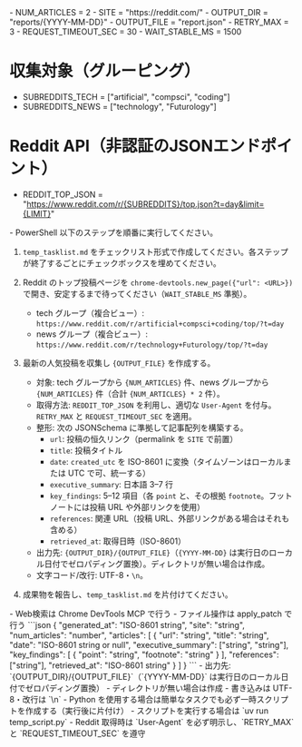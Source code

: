 <Variables>
- NUM_ARTICLES = 2
- SITE = "https://reddit.com/"
- OUTPUT_DIR = "reports/{YYYY-MM-DD}"
- OUTPUT_FILE = "report.json"
- RETRY_MAX = 3
- REQUEST_TIMEOUT_SEC = 30
- WAIT_STABLE_MS = 1500

# 収集対象（グルーピング）
- SUBREDDITS_TECH = ["artificial", "compsci", "coding"]
- SUBREDDITS_NEWS = ["technology", "Futurology"]

# Reddit API（非認証のJSONエンドポイント）
- REDDIT_TOP_JSON = "https://www.reddit.com/r/{SUBREDDITS}/top.json?t=day&limit={LIMIT}"
</Variables>

<CurrentEnvironment>
- PowerShell
</CurrentEnvironment>

<Instructions>
以下のステップを順番に実行してください。

1. `temp_tasklist.md` をチェックリスト形式で作成してください。各ステップが終了するごとにチェックボックスを埋めてください。

2. Reddit のトップ投稿ページを `chrome-devtools.new_page({"url": <URL>})` で開き、安定するまで待ってください（`WAIT_STABLE_MS` 準拠）。
   - tech グループ（複合ビュー）: `https://www.reddit.com/r/artificial+compsci+coding/top/?t=day`
   - news グループ（複合ビュー）: `https://www.reddit.com/r/technology+Futurology/top/?t=day`

3. 最新の人気投稿を収集し `{OUTPUT_FILE}` を作成する。
   - 対象: tech グループから `{NUM_ARTICLES}` 件、news グループから `{NUM_ARTICLES}` 件（合計 `{NUM_ARTICLES} * 2` 件）。
   - 取得方法: `REDDIT_TOP_JSON` を利用し、適切な `User-Agent` を付与。`RETRY_MAX` と `REQUEST_TIMEOUT_SEC` を適用。
   - 整形: 次の JSONSchema に準拠して記事配列を構築する。
     - `url`: 投稿の恒久リンク（permalink を `SITE` で前置）
     - `title`: 投稿タイトル
     - `date`: `created_utc` を ISO-8601 に変換（タイムゾーンはローカルまたは UTC で可、統一する）
     - `executive_summary`: 日本語 3–7 行
     - `key_findings`: 5–12 項目（各 `point` と、その根拠 `footnote`。フットノートには投稿 URL や外部リンクを使用）
     - `references`: 関連 URL（投稿 URL、外部リンクがある場合はそれも含める）
     - `retrieved_at`: 取得日時（ISO-8601）
   - 出力先: `{OUTPUT_DIR}/{OUTPUT_FILE}`（`{YYYY-MM-DD}` は実行日のローカル日付でゼロパディング置換）。ディレクトリが無い場合は作成。
   - 文字コード/改行: UTF-8・`\n`。

4. 成果物を報告し、`temp_tasklist.md` を片付けてください。
</Instructions>

<Constraints>
- Web検索は Chrome DevTools MCP で行う
- ファイル操作は apply_patch で行う
</Constraints>

<JSONSchema>
```json
{
  "generated_at": "ISO-8601 string",
  "site": "string",
  "num_articles": "number",
  "articles": [
    {
      "url": "string",
      "title": "string",
      "date": "ISO-8601 string or null",
      "executive_summary": ["string", "string"],
      "key_findings": [
        {
          "point": "string",
          "footnote": "string"
        }
      ],
      "references": ["string"],
      "retrieved_at": "ISO-8601 string"
    }
  ]
}
```
</JSONSchema>

<Filesystem>
- 出力先: `{OUTPUT_DIR}/{OUTPUT_FILE}`（`{YYYY-MM-DD}` は実行日のローカル日付でゼロパディング置換）
- ディレクトリが無い場合は作成
- 書き込みは UTF-8・改行は `\n`
</Filesystem>

<Runtime>
- Python を使用する場合は簡単なタスクでも必ず一時スクリプトを作成する（実行後に片付け）
- スクリプトを実行する場合は `uv run temp_script.py`
- Reddit 取得時は `User-Agent` を必ず明示し、`RETRY_MAX` と `REQUEST_TIMEOUT_SEC` を遵守
</Runtime>